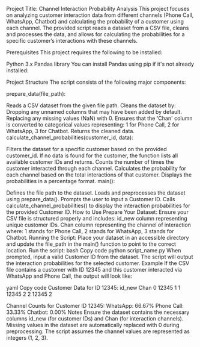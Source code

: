 Project Title: Channel Interaction Probability Analysis
This project focuses on analyzing customer interaction data from different channels (Phone Call, WhatsApp, Chatbot) and calculating the probability of a customer using each channel. The provided script reads a dataset from a CSV file, cleans and processes the data, and allows for calculating the probabilities for a specific customer’s interactions with these channels.

Prerequisites
This project requires the following to be installed:

Python 3.x
Pandas library
You can install Pandas using pip if it's not already installed:

Project Structure
The script consists of the following major components:

prepare_data(file_path):

Reads a CSV dataset from the given file path.
Cleans the dataset by:
Dropping any unnamed columns that may have been added by default.
Replacing any missing values (NaN) with 0.
Ensures that the 'Chan' column is converted to categorical values representing:
1 for Phone Call,
2 for WhatsApp,
3 for Chatbot.
Returns the cleaned data.
calculate_channel_probabilities(customer_id, data):

Filters the dataset for a specific customer based on the provided customer_id.
If no data is found for the customer, the function lists all available customer IDs and returns.
Counts the number of times the customer interacted through each channel.
Calculates the probability for each channel based on the total interactions of that customer.
Displays the probabilities in a percentage format.
main():

Defines the file path to the dataset.
Loads and preprocesses the dataset using prepare_data().
Prompts the user to input a Customer ID.
Calls calculate_channel_probabilities() to display the interaction probabilities for the provided Customer ID.
How to Use
Prepare Your Dataset:
Ensure your CSV file is structured properly and includes:
id_new column representing unique customer IDs.
Chan column representing the channel of interaction where:
1 stands for Phone Call,
2 stands for WhatsApp,
3 stands for Chatbot.
Running the Script:
Place your dataset in an accessible directory and update the file_path in the main() function to point to the correct location.
Run the script:
bash
Copy code
python script_name.py
When prompted, input a valid Customer ID from the dataset.
The script will output the interaction probabilities for the selected customer.
Example
If the CSV file contains a customer with ID 12345 and this customer interacted via WhatsApp and Phone Call, the output will look like:

yaml
Copy code
Customer Data for ID 12345:
   id_new  Chan
0  12345      1
1  12345      2
2  12345      2

Channel Counts for Customer ID 12345:
WhatsApp: 66.67%
Phone Call: 33.33%
Chatbot: 0.00%
Notes
Ensure the dataset contains the necessary columns id_new (for customer IDs) and Chan (for interaction channels).
Missing values in the dataset are automatically replaced with 0 during preprocessing.
The script assumes the channel values are represented as integers (1, 2, 3).
